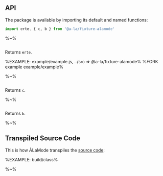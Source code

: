 ## API

The package is available by importing its default and named functions:

```js
import erte, { c, b } from '@a-la/fixture-alamode'
```

%~%

```## erte => string
```

Returns `erte`.

%EXAMPLE: example/example.js, ../src => @a-la/fixture-alamode%
%FORK example example/example%

%~%

```## c => string
```

Returns `c`.

%~%

```## b => string
```

Returns `b`.

%~%

## Transpiled Source Code

This is how ÀLaMode transpiles the [source code](src/class.js):

%EXAMPLE: build/class%

%~%